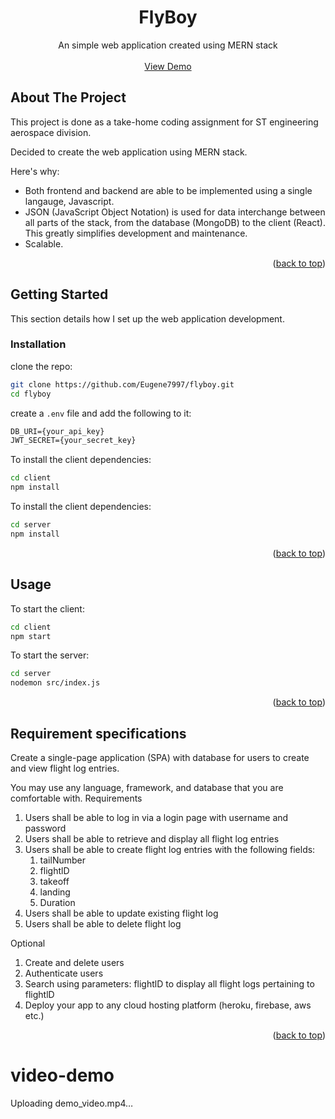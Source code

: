 <a id="readme-top"></a>
<div align="center">
  <h1 align="center">FlyBoy</h3>
  <p align="center">
    An simple web application created using MERN stack
    <br />
    <br />
    <a href="#video-demo">View Demo</a>
</div>


## About The Project

This project is done as a take-home coding assignment for ST engineering aerospace division.

Decided to create the web application using MERN stack.

Here's why:
* Both frontend and backend are able to be implemented using a single langauge, Javascript.
* JSON (JavaScript Object Notation) is used for data interchange between all parts of the stack, from the database (MongoDB) to the client (React). This greatly simplifies development and maintenance.
* Scalable.

<p align="right">(<a href="#readme-top">back to top</a>)</p>

## Getting Started

This section details how I set up the web application development.

### Installation

clone the repo:

```sh
git clone https://github.com/Eugene7997/flyboy.git
cd flyboy
```

create a `.env` file and add the following to it:

```txt
DB_URI={your_api_key}
JWT_SECRET={your_secret_key}
```

To install the client dependencies:

```sh
cd client
npm install
```

To install the client dependencies:

``` sh
cd server
npm install
```

<p align="right">(<a href="#readme-top">back to top</a>)</p>

## Usage

To start the client:

```sh
cd client
npm start
```

To start the server:

```sh
cd server
nodemon src/index.js
```

<p align="right">(<a href="#readme-top">back to top</a>)</p>

## Requirement specifications

Create a single-page application (SPA) with database for users to create and view flight log entries.

You may use any language, framework, and database that you are comfortable with.
Requirements

1. Users shall be able to log in via a login page with username and password
2. Users shall be able to retrieve and display all flight log entries
3. Users shall be able to create flight log entries with the following fields:
    1. tailNumber
    2. flightlD
    3. takeoff
    4. landing
    5. Duration
4. Users shall be able to update existing flight log
5. Users shall be able to delete flight log

Optional

1. Create and delete users
2. Authenticate users
3. Search using parameters: flightlD to display all flight logs pertaining to flightlD
4. Deploy your app to any cloud hosting platform (heroku, firebase, aws etc.)

<p align="right">(<a href="#readme-top">back to top</a>)</p>

# video-demo

Uploading demo_video.mp4…


